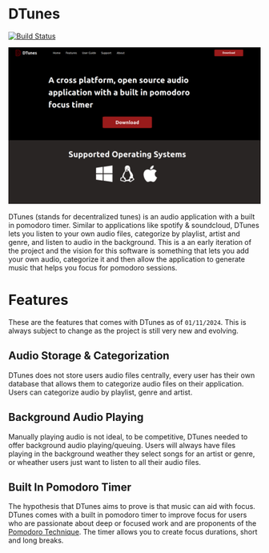 # DTunes

[![Build Status](https://github.com/shaysingh818/DTunes/actions/workflows/pipeline.yml/badge.svg)](https://github.com/shaysingh818/Dendritic/actions)


![DTunes Site](public/dtunes-website.png)

DTunes (stands for decentralized tunes) is an audio application with a built in pomodoro timer. Similar to applications like spotify & soundcloud, DTunes lets you listen to your own audio files, categorize by playlist, artist and genre, and listen to audio in the background. This is a an early iteration of the project and the vision for this software is something that lets you add your own audio, categorize it and then allow the application to generate music that helps you focus for pomodoro sessions. 

# Features

These are the features that comes with DTunes as of `01/11/2024`. This is always subject to change as the project is still very new and evolving. 

## Audio Storage & Categorization

DTunes does not store users audio files centrally, every user has their own database that allows them to categorize audio files on their application. Users can categorize audio by playlist, genre and artist. 


## Background Audio Playing

Manually playing audio is not ideal, to be competitive, DTunes needed to offer background audio playing/queuing. Users will always have files playing in the background weather they select songs for an artist or genre, or wheather users just want to listen to all their audio files. 


## Built In Pomodoro Timer

The hypothesis that DTunes aims to prove is that music can aid with focus. DTunes comes with a built in pomodoro timer to improve focus for users who are passionate about deep or focused work and are proponents of the [Pomodoro Technique](https://en.wikipedia.org/wiki/Pomodoro_Technique). The timer allows you to create focus durations, short and long breaks. 


